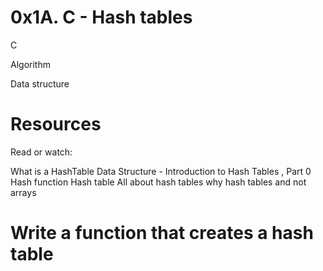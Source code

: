 # 0x1A. C - Hash tables
 C

Algorithm

Data structure

# Resources
Read or watch:

What is a HashTable Data Structure - Introduction to Hash Tables , Part 0
Hash function
Hash table
All about hash tables
why hash tables and not arrays

# Write a function that creates a hash table
